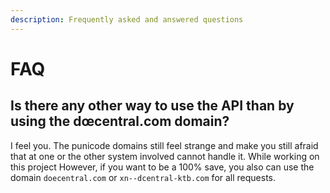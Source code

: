 ```yaml
---
description: Frequently asked and answered questions
---
```


# FAQ

## Is there any other way to use the API than by using the dœcentral.com domain?

I feel you. The punicode domains still feel strange and make you still afraid that at one or the other system involved cannot handle it. While working on this project However, if you want to be a 100% save, you also can use the domain `doecentral.com` or `xn--dcentral-ktb.com` for all requests.

